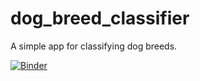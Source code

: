 # dog_breed_classifier
A simple app for classifying dog breeds.

[![Binder](https://mybinder.org/badge_logo.svg)](https://mybinder.org/v2/gh/Yodeman/dog_breed_classifier/HEAD?urlpath=%2Fvoila%2Frender%2Fdog_classifier_1.ipynb)
